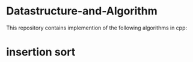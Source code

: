# Datastructure-and-Algorithm
This repository contains implemention of the following algorithms in cpp:
# insertion sort
